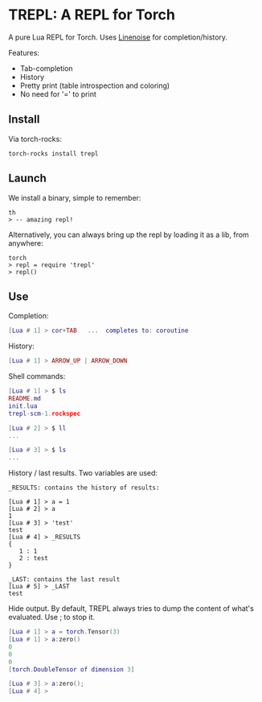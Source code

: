 TREPL: A REPL for Torch
=======================

A pure Lua REPL for Torch. Uses [Linenoise](https://github.com/hoelzro/lua-linenoise) 
for completion/history.

Features:

* Tab-completion
* History
* Pretty print (table introspection and coloring)
* No need for '=' to print

Install
-------

Via torch-rocks:

```
torch-rocks install trepl
```

Launch
------

We install a binary, simple to remember:

```
th
> -- amazing repl!
```

Alternatively, you can always bring up the repl by loading it as a lib,
from anywhere:

```
torch
> repl = require 'trepl'
> repl()
```

Use
---

Completion:

```lua
[Lua # 1] > cor+TAB   ...  completes to: coroutine
```

History:

```lua
[Lua # 1] > ARROW_UP | ARROW_DOWN
```

Shell commands:

```lua
[Lua # 1] > $ ls
README.md
init.lua
trepl-scm-1.rockspec

[Lua # 2] > $ ll
...

[Lua # 3] > $ ls
...
```

History / last results. Two variables are used:

```
_RESULTS: contains the history of results:

[Lua # 1] > a = 1
[Lua # 2] > a
1
[Lua # 3] > 'test'
test
[Lua # 4] > _RESULTS
{
   1 : 1
   2 : test
}

_LAST: contains the last result
[Lua # 5] > _LAST
test
```

Hide output. By default, TREPL always tries to dump
the content of what's evaluated. Use ; to stop it.

```lua
[Lua # 1] > a = torch.Tensor(3)
[Lua # 1] > a:zero()
0
0
0
[torch.DoubleTensor of dimension 3]

[Lua # 3] > a:zero();
[Lua # 4] > 
```
